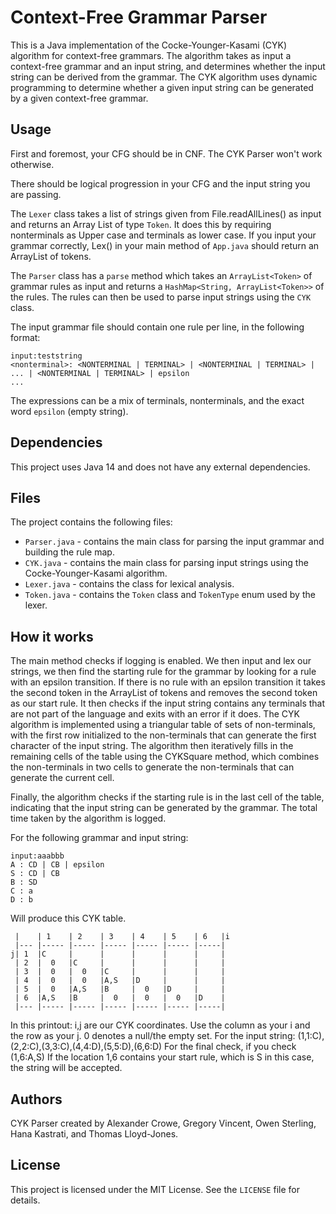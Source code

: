 # Context-Free Grammar Parser

This is a Java implementation of the Cocke-Younger-Kasami (CYK) algorithm for context-free grammars. The algorithm takes as input a context-free grammar and an input string, and determines whether the input string can be derived from the grammar. The CYK algorithm uses dynamic programming to determine whether a given input string can be generated by a given context-free grammar.

## Usage

First and foremost, your CFG should be in CNF. The CYK Parser won't work otherwise.

There should be logical progression in your CFG and the input string you are passing.

The `Lexer` class takes a list of strings given from File.readAllLines(<filePath>) as input and returns an Array List of type `Token`. It does this by requiring nonterminals as Upper case and terminals as lower case. If you input your grammar correctly, Lex() in your main method of `App.java` should return an ArrayList of tokens.

The `Parser` class has a `parse` method which takes an `ArrayList<Token>` of grammar rules as input and returns a `HashMap<String, ArrayList<Token>>` of the rules. The rules can then be used to parse input strings using the `CYK` class.

The input grammar file should contain one rule per line, in the following format:

```
input:teststring
<nonterminal>: <NONTERMINAL | TERMINAL> | <NONTERMINAL | TERMINAL> | ... | <NONTERMINAL | TERMINAL> | epsilon
...
```


The expressions can be a mix of terminals, nonterminals, and the exact word `epsilon` (empty string).

## Dependencies

This project uses Java 14 and does not have any external dependencies.

## Files

The project contains the following files:

- `Parser.java` - contains the main class for parsing the input grammar and building the rule map.
- `CYK.java` - contains the main class for parsing input strings using the Cocke-Younger-Kasami algorithm.
- `Lexer.java` - contains the class for lexical analysis.
- `Token.java` - contains the `Token` class and `TokenType` enum used by the lexer.

## How it works

The main method checks if logging is enabled. We then input and lex our strings, we then find the starting rule for the grammar by looking for a rule with an epsilon transition. If there is no rule with an epsilon transition it takes the second token in the ArrayList of tokens and removes the second token as our start rule. It then checks if the input string contains any terminals that are not part of the language and exits with an error if it does.
The CYK algorithm is implemented using a triangular table of sets of non-terminals, with the first row initialized to the non-terminals that can generate the first character of the input string. The algorithm then iteratively fills in the remaining cells of the table using the CYKSquare method, which combines the non-terminals in two cells to generate the non-terminals that can generate the current cell.

Finally, the algorithm checks if the starting rule is in the last cell of the table, indicating that the input string can be generated by the grammar. The total time taken by the algorithm is logged.

For the following grammar and input string:
```
input:aaabbb
A : CD | CB | epsilon
S : CD | CB
B : SD
C : a
D : b
```

Will produce this CYK table.

```
 |    | 1    | 2    | 3    | 4    | 5    | 6   |i
 |--- |----- |----- |----- |----- |----- |-----|
j| 1  |C     |      |      |      |      |     |
 | 2  |  0   |C     |      |      |      |     |
 | 3  |  0   |  0   |C     |      |      |     |
 | 4  |  0   |  0   |A,S   |D     |      |     |
 | 5  |  0   |A,S   |B     |  0   |D     |     |
 | 6  |A,S   |B     |  0   |  0   |  0   |D    |
 |--- |----- |----- |----- |----- |----- |-----|
 ```

In this printout: i,j are our CYK coordinates. Use the column as your i and the row as your j.
0 denotes a null/the empty set.
For the input string: (1,1:C),(2,2:C),(3,3:C),(4,4:D),(5,5:D),(6,6:D)
For the final check, if you check (1,6:A,S) If the location 1,6 contains your start rule, which is S in this case, the string will be accepted.

## Authors

CYK Parser created by Alexander Crowe, Gregory Vincent, Owen Sterling, Hana Kastrati, and Thomas Lloyd-Jones.

## License

This project is licensed under the MIT License. See the `LICENSE` file for details.

